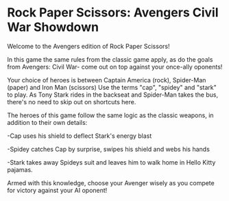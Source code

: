 # Rock Paper Scissors: Avengers Civil War Showdown
Welcome to the Avengers edition of Rock Paper Scissors! 

In this game the same rules from the classic game apply, as do the goals from Avengers: Civil War- come out on top against your once-ally oponents!

Your choice of heroes is between Captain America (rock), Spider-Man (paper) and Iron Man (scissors)
Use the terms "cap", "spidey" and "stark" to play. As Tony Stark rides in the backseat and Spider-Man takes the bus, there's no need to skip out on shortcuts here.

The heroes of this game follow the same logic as the classic weapons, in addition to their own details:

-Cap uses his shield to deflect Stark's energy blast

-Spidey catches Cap by surprise, swipes his shield and webs his hands

-Stark takes away Spideys suit and leaves him to walk home in Hello Kitty pajamas.

Armed with this knowledge, choose your Avenger wisely as you compete for victory against your AI oponent!